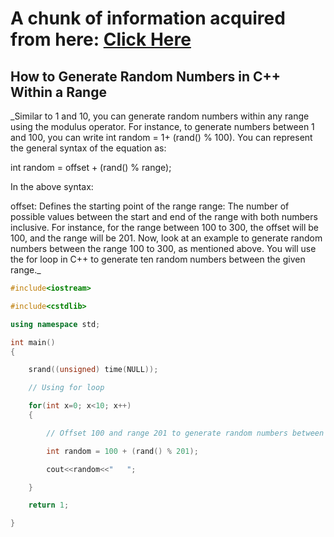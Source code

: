 # **A chunk of information acquired from here: [Click Here](https://www.simplilearn.com/tutorials/cpp-tutorial/random-number-generator-in-cpp)**
## How to Generate Random Numbers in C++ Within a Range

_Similar to 1 and 10, you can generate random numbers within any range using the modulus operator. For instance, to generate numbers between 1 and 100, you can write int random = 1+ (rand() % 100). You can represent the general syntax of the equation as:

int random = offset + (rand() % range);

In the above syntax:

offset: Defines the starting point of the range
range: The number of possible values between the start and end of the range with both numbers inclusive. For instance, for the range between 100 to 300, the offset will be 100, and the range will be 201.
Now, look at an example to generate random numbers between the range 100 to 300, as mentioned above. 
You will use the for loop in C++ to generate ten random numbers between the given range._

```C++
#include<iostream>

#include<cstdlib>

using namespace std;

int main()
{

	srand((unsigned) time(NULL)); 

	// Using for loop

	for(int x=0; x<10; x++)        
	{

		// Offset 100 and range 201 to generate random numbers between 100 and 300

		int random = 100 + (rand() % 201);

		cout<<random<<"   ";

	}

	return 1;

}
```

